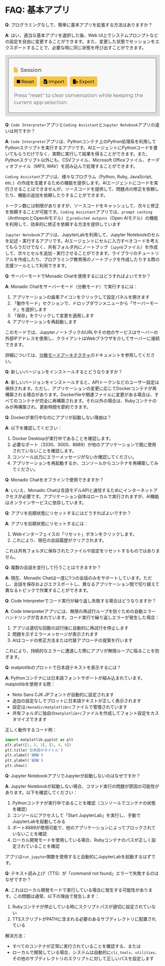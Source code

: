 # FAQ: 基本アプリ

**Q**: プログラミングなしで、簡単に基本アプリを拡張する方法はありますか？

**A**: はい、適当な基本アプリを選択した後、Web UI上でシステムプロンプトなどの設定を自由に変更することができます。また、変更した状態でセッションをエクスポートすることで、必要な時に同じ状態を呼び出すことができます。

![](../assets/images/monadic-chat-session.png ':size=400')

**Q**: `Code Interpreter`アプリと`Coding Assistant`と`Jupyter Notebook`アプリの違いは何ですか？

**A**: `Code Interpreter`アプリは、Pythonコンテナ上のPython処理系を利用してPythonスクリプトを実行するアプリです。AIエージェントにPythonコードを書いてもらうだけでなく、実際に実行して結果を得ることができます。また、Pythonスクリプト以外にも、CSVファイル、Microsoft Officeファイル、オーディオファイル（MP3, WAV）を読み込んで処理することができます。

`Coding Assistant`アプリは、様々なプログラム（Python, Ruby, JavaScript, etc.）の作成を支援するための機能を提供します。AIエージェントにコードを実行させることはできませんが、ソースコードを提供して、問題点の修正を依頼したり、機能の追加を依頼したりすることができます。

トークン数には制限がありますが、ソースコードをキャッシュして、次々と修正を依頼することが可能です。`Coding Assistant`アプリでは、`prompt caching`（AnthropicとOpenAIモデル）と`predicted outputs`（Open AIモデル）の機能を利用して、効率的に修正を依頼する方法を提供しています

`Jupyter Notebook`アプリは、JupyterLabを利用して、Jupyter Notebookのセルを記述・実行するアプリです。AIエージェントにセルに入力すべきコードを考えてもらうだけでなく、共有フォルダ内にノートブック（`ipynb`ファイル）を作成して、次々とセルを追加・実行させることができます。ライブラリのチュートリアルを作成したり、プログラミング教育用のノートブックを作成したりする際の支援ツールとして利用できます。

**Q**: サーバーモードでMonadic Chatを使用するにはどうすればよいですか？

**A**: Monadic Chatをサーバーモード（分散モード）で実行するには：

1. アプリケーションの歯車アイコンをクリックして設定パネルを開きます
2. 「動作モード」セクションで、ドロップダウンメニューから「サーバーモード」を選択します
3. 「保存」をクリックして変更を適用します
4. アプリケーションを再起動します

このモードでは、JupyterノートブックのURLやその他のサービスはサーバーの外部IPアドレスを使用し、クライアントはWebブラウザを介してサーバーに接続できます。

詳細については、[分散モードアーキテクチャ](../docker-integration/basic-architecture.md#分散モードアーキテクチャ)のドキュメントを参照してください。

**Q**: 新しいバージョンをインストールするとどうなりますか？

**A**: 新しいバージョンをインストールすると、APIトークンなどのユーザー設定は保持されます。ただし、アプリケーションの変更に応じてDockerコンテナが再構築される場合があります。Dockerfileや関連ファイルに変更がある場合は、すべてのコンテナが完全に再構築されます。それ以外の場合は、Rubyコンテナのみが再構築され、更新時間を節約できます。

**Q**: Dockerが実行中なのにアプリが起動しない理由は？

**A**: 以下を確認してください：

1. Docker Desktopが実行中であることを確認します。
2. 必要なポート（3330、3000、8889）が他のアプリケーションで既に使用されていないことを確認します。
3. コンソール出力にエラーメッセージがないか確認してください。
4. アプリケーションを再起動するか、コンソールからコンテナを再構築してみてください。

**Q**: Monadic Chatをオフラインで使用できますか？

**A**: いいえ、Monadic Chatは言語モデルAPIと通信するためにインターネットアクセスが必要です。アプリケーション自体はローカルで実行されますが、AI機能はオンラインサービスに依存しています。

**Q**: アプリを初期状態にリセットするにはどうすればよいですか？

**A**: アプリを初期状態にリセットするには：

1. Webインターフェイスの「リセット」ボタンをクリックします。
2. これにより、現在の会話履歴がクリアされます。

これは共有フォルダに保存されたファイルや設定をリセットするものではありません。

**Q**: 複数の会話を並行して行うことはできますか？

**A**: 現在、Monadic Chatは一度に1つの会話のみをサポートしています。ただし、会話を保存およびエクスポートし、異なるアプリケーション間で切り替えて異なるトピックで作業することができます。

**Q**: Code Interpreterでコード実行が繰り返し失敗する場合はどうなりますか？

**A**: Code Interpreterアプリには、無限の再試行ループを防ぐための自動エラーハンドリングが含まれています。コード実行で繰り返しエラーが発生した場合：

1. アプリは適切な回数の試行後に自動的に再試行を停止します
2. 問題を示すエラーメッセージが表示されます
3. AIはコードの修正方法または代替アプローチの提案を行います

これにより、持続的なエラーに遭遇した際にアプリが無限ループに陥ることを防ぎます。

**Q**: matplotlibのプロットで日本語テキストを表示するには？

**A**: Pythonコンテナには日本語フォントサポートが組み込まれています。matplotlibを使用する際：

- Noto Sans CJK JPフォントが自動的に設定されます
- 追加の設定なしでプロットに日本語テキストが正しく表示されます
- 設定は`/monadic/matplotlibrc`ファイルで管理されています
- 共有フォルダに独自の`matplotlibrc`ファイルを作成してフォント設定をカスタマイズできます

正しく動作するコード例：
```python
import matplotlib.pyplot as plt
plt.plot([1, 2, 3], [1, 4, 9])
plt.title('日本語のタイトル')
plt.xlabel('横軸')
plt.ylabel('縦軸')
plt.show()
```

**Q**: Jupyter NotebookアプリでJupyterが起動しないのはなぜですか？

**A**: Jupyter Notebookが起動しない場合、コマンド実行の問題が原因の可能性があります。以下を確認してください：

1. Pythonコンテナが実行中であることを確認（コンソールでコンテナの状態を確認）
2. コンソールにアクセスして「Start JupyterLab」を実行し、手動でJupyterLabを起動してみる
3. ポート8889が使用可能で、他のアプリケーションによってブロックされていないことを確認
4. ローカル開発モードを使用している場合、Rubyコンテナのパスが正しく設定されていることを確認

アプリは`run_jupyter`関数を使用すると自動的にJupyterLabを起動するはずです。

**Q**: テキスト読み上げ（TTS）が「command not found」エラーで失敗するのはなぜですか？

**A**: これはローカル開発モードで実行している場合に発生する可能性があります。この問題は通常、以下の理由で発生します：

1. Rubyコンテナが停止している時にスクリプトパスが適切に設定されていない
2. TTSスクリプトがPATHに含まれる必要のあるサブディレクトリに配置されている

解決方法：
- すべてのコンテナが正常に実行されていることを確認する、または
- ローカルで開発している場合、システムは自動的に`cli_tools`、`utilities`、その他のサブディレクトリのスクリプトに対して正しいパスを設定します
